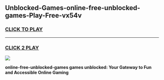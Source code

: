 
## Unblocked-Games-online-free-unblocked-games-Play-Free-vx54v
<h3>
<a href="https://premium76.site?title=online-free-unblocked-games&ref=15A">CLICK TO PLAY</a></h3>
<hr>

<h3>
<a href="https://premium76.site?title=online-free-unblocked-games&ref=15A">CLICK 2 PLAY</a>
  
</h3>

<a href="https://premium76.site?title=online-free-unblocked-games&ref=15A"><img src="https://clearcache.store/games.png"></a>


**online-free-unblocked-games games unblocked: Your Gateway to Fun and Accessible Online Gaming**
